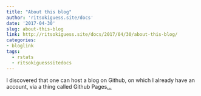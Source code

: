 ```yaml
---
title: "About this blog"
author: 'ritsokiguess.site/docs'
date: '2017-04-30'
slug: about-this-blog
link: http://ritsokiguess.site/docs/2017/04/30/about-this-blog/
categories:
- bloglink
tags:
  - rstats
  - ritsokiguesssitedocs
---
```


I discovered that one can host a blog on Github, on which I already have an account, via a thing called Github Pages[... <i class="fas fa-external-link-alt"></i>](http://ritsokiguess.site/docs/2017/04/30/about-this-blog/)

